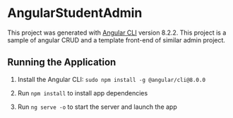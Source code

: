 # AngularStudentAdmin

This project was generated with [Angular CLI](https://github.com/angular/angular-cli) version 8.2.2.
This project is a sample of angular CRUD and a template front-end of similar admin project.

## Running the Application

1. Install the Angular CLI: `sudo npm install -g @angular/cli@8.0.0`

2. Run `npm install` to install app dependencies

3. Run `ng serve -o` to start the server and launch the app
